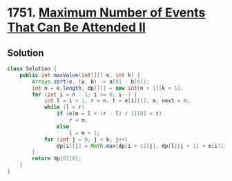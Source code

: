# 1751. [Maximum Number of Events That Can Be Attended II](https://leetcode.com/problems/maximum-number-of-events-that-can-be-attended-ii/description/?envType=daily-question&envId=2025-07-08)

## Solution

```java
class Solution {
    public int maxValue(int[][] e, int k) {
        Arrays.sort(e, (a, b) -> a[0] - b[0]);
        int n = e.length, dp[][] = new int[n + 1][k + 1];
        for (int i = n - 1; i >= 0; i--) {
            int l = i + 1, r = n, t = e[i][1], m, next = n;
            while (l < r)
                if (e[m = l + (r - l) / 2][0] > t)
                    r = m;
                else
                    l = m + 1;
            for (int j = 0; j < k; j++)
                dp[i][j] = Math.max(dp[i + 1][j], dp[l][j + 1] + e[i][2]);
        }
        return dp[0][0];
    }
}
```
